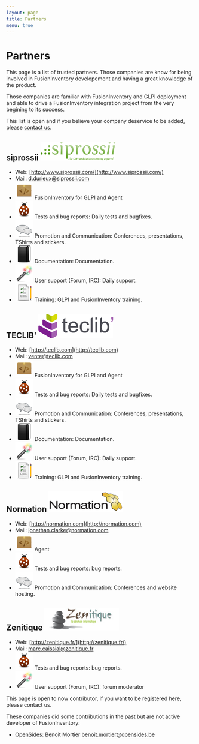 ```yaml
---
layout: page
title: Partners
menu: true
---
```


# Partners

This page is a list of trusted partners. Those companies are know for being
involved in FusionInventory developement and having a great knowledge of the
product.

Those companies are familiar with FusionInventory and GLPI deployment and able
to drive a FusionInventory integration project from the very begining to its success.

This list is open and if you believe your company deservice to be added, please
[contact us](mailto:goneri@rulezlan.org).


## siprossii ![](/partners/partners/siprossii.png)

* Web: [http://www.siprossii.com/](http://www.siprossii.com/)
* Mail: d.durieux@siprossii.com
* ![](/partners/partners/logo/code.png) FusionInventory for GLPI and Agent
* ![](/partners/partners/logo/qa.png) Tests and bug reports: Daily tests and bugfixes.
* ![](/partners/partners/logo/promote.png) Promotion and Communication: Conferences, presentations, TShirts and stickers.
* ![](/partners/partners/logo/doc.png) Documentation: Documentation.
* ![](/partners/partners/logo/support.png) User support (Forum, IRC): Daily support.
* ![](/partners/partners/logo/training.png) Training: GLPI and FusionInventory training.


## TECLIB' ![](/partners/partners/teclib.png)

* Web: [http://teclib.com](http://teclib.com)
* Mail: vente@teclib.com
* ![](/partners/partners/logo/code.png) FusionInventory for GLPI and Agent
* ![](/partners/partners/logo/qa.png) Tests and bug reports: Daily tests and bugfixes.
* ![](/partners/partners/logo/promote.png) Promotion and Communication: Conferences, presentations, TShirts and stickers.
* ![](/partners/partners/logo/doc.png) Documentation: Documentation.
* ![](/partners/partners/logo/support.png) User support (Forum, IRC): Daily support.
* ![](/partners/partners/logo/training.png) Training: GLPI and FusionInventory training.


## Normation ![](/partners/partners/normation.png)

* Web: [http://normation.com](http://normation.com)
* Mail: jonathan.clarke@normation.com
* ![](/partners/partners/logo/code.png) Agent
* ![](/partners/partners/logo/qa.png) Tests and bug reports: bug reports.
* ![](/partners/partners/logo/promote.png) Promotion and Communication: Conferences and website hosting.

## Zenitique ![](/partners/partners/zenetique.jpg)

* Web: [http://zenitique.fr/](http://zenitique.fr/)
* Mail: marc.caissial@zenitique.fr
* ![](/partners/partners/logo/qa.png) Tests and bug reports: bug reports.
* ![](/partners/partners/logo/support.png) User support (Forum, IRC): forum moderator



This page is open to now contributor, if you want to be registered here, please contact us.

These companies did some contributions in the past but are not active developer of FusionInventory:

* [OpenSides](http://www.opensides.be): Benoit Mortier <benoit.mortier@opensides.be>


